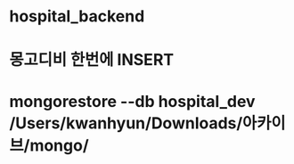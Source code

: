 # hospital_backend


# 몽고디비 한번에 INSERT 

# mongorestore --db hospital_dev /Users/kwanhyun/Downloads/아카이브/mongo/